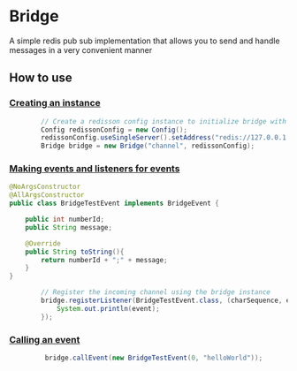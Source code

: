 # Bridge

A simple redis pub sub implementation that allows you to send and handle messages in a very convenient manner

## How to use

### <ins>Creating an instance</ins>

```java
        // Create a redisson config instance to initialize bridge with
        Config redissonConfig = new Config();
        redissonConfig.useSingleServer().setAddress("redis://127.0.0.1:6379");
        Bridge bridge = new Bridge("channel", redissonConfig);
```

### <ins>Making events and listeners for events</ins>

```java
@NoArgsConstructor
@AllArgsConstructor
public class BridgeTestEvent implements BridgeEvent {

    public int numberId;
    public String message;

    @Override
    public String toString(){
        return numberId + ";" + message;
    }
}
```

```java
        // Register the incoming channel using the bridge instance
        bridge.registerListener(BridgeTestEvent.class, (charSequence, event) -> {
            System.out.println(event);
        });
```

### <ins>Calling an event</ins>

```java
         bridge.callEvent(new BridgeTestEvent(0, "helloWorld"));
```
